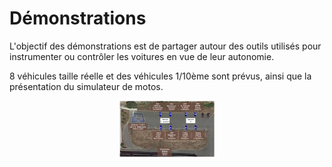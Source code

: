 # Démonstrations

L'objectif des démonstrations est de partager autour des outils utilisés pour instrumenter ou contrôler les voitures en vue de leur autonomie.

8 véhicules taille réelle et des véhicules 1/10ème sont prévus, ainsi que la présentation du simulateur de motos.

<img 
    style="display: block; 
           margin-left: auto;
           margin-right: auto;
           width: 30%;"
    src="images/Plan_demonstrateurs.png" 
    alt="plan du parking où ont lieu les démonstrations">
</img>
